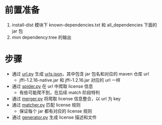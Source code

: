 # 前置准备

1. install-dist 模块下 known-dependencies.txt 和 all_dependencies 下面的 jar 包
2. mvn dependency:tree 的输出

# 步骤

- 通过 [url.py](url.py) 生成 [urls.json](urls.json)，其中包含 jar 包名和对应的 maven 仓库 url
  - jffi-1.2.16-native.jar 和 jffi-1.2.16.jar 对应的 url 一样
- 通过 [spider.py](spider.py) 在 url 中爬取 license 信息
  - 有些可能爬不到，在后续 match 阶段特判
- 通过 [merger.py](merger.py) 将爬取 license 信息整合，以 url 为 key
- 通过 [matcher.py](matcher.py) 匹配 license 规则
  - 保证每个 jar 都有对应的 license 规则
- 通过 [generator.py](generator.py) 生成 license 描述和文件
